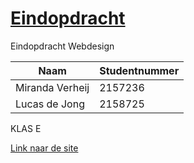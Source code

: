 # [Eindopdracht](https://avans-webdesign.github.io/Eindopdracht/)

Eindopdracht Webdesign

| Naam | Studentnummer |
| --- | ---
| Miranda Verheij | 2157236 |
| Lucas de Jong | 2158725 |

KLAS E

[Link naar de site](https://avans-webdesign.github.io/Eindopdracht/)
